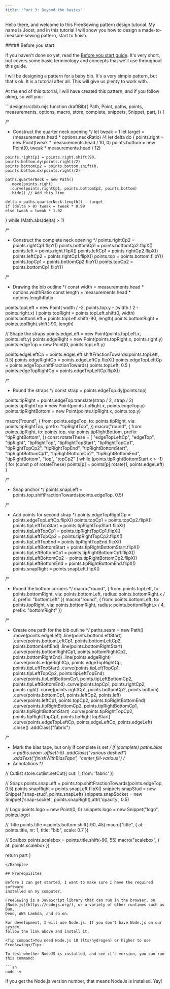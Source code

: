```yaml
---
title: "Part 3: Beyond the basics"
---
```


Hello there, and welcome to this FreeSewing pattern design tutorial.
My name is Joost, and in this tutorial I will show you
how to design a made-to-measure sewing pattern, start to finish.

<Tip>
##### Before you start

If you haven't done so yet, read the [Before you start
guide](/guides/prerequisites). It's very short, but covers some basic
terminology and concepts that we'll use throughout this guide.
</Tip>

I will be designing a pattern for a baby bib. It's a very simple pattern, but
that's ok. It is a tutorial after all. This will give us plenty to work with.

At the end of this tutorial, I will have created this pattern, and if you
follow along, so will you:


<Example tutorial="1" previewFirst="1" caption="Our end result">
```design/src/bib.mjs
function draftBib({
  Path,
  Point,
  paths,
  points,
  measurements,
  options,
  macro,
  store,
  complete,
  snippets,
  Snippet,
  part,
}) {

  /*
   * Construct the quarter neck opening
   */
  let tweak = 1
  let target = (measurements.head * options.neckRatio) /4
  let delta
  do {
    points.right = new Point(tweak * measurements.head / 10, 0)
    points.bottom = new Point(0, tweak * measurements.head / 12)

    points.rightCp1 = points.right.shift(90, points.bottom.dy(points.right)/2)
    points.bottomCp2 = points.bottom.shift(0, points.bottom.dx(points.right)/2)

    paths.quarterNeck = new Path()
      .move(points.right)
      .curve(points.rightCp1, points.bottomCp2, points.bottom)
      .hide() // Add this line

    delta = paths.quarterNeck.length() - target
    if (delta > 0) tweak = tweak * 0.99
    else tweak = tweak * 1.02
  } while (Math.abs(delta) > 1)

  /*
   * Construct the complete neck opening
   */
  points.rightCp2 = points.rightCp1.flipY()
  points.bottomCp1 = points.bottomCp2.flipX()
  points.left = points.right.flipX()
  points.leftCp1 = points.rightCp2.flipX()
  points.leftCp2 = points.rightCp1.flipX()
  points.top = points.bottom.flipY()
  points.topCp1 = points.bottomCp2.flipY()
  points.topCp2 = points.bottomCp1.flipY()

  /*
   * Drawing the bib outline
   */
  const width = measurements.head * options.widthRatio
  const length = measurements.head * options.lengthRatio

  points.topLeft = new Point(
    width / -2,
    points.top.y - (width / 2 - points.right.x)
  )
  points.topRight = points.topLeft.shift(0, width)
  points.bottomLeft = points.topLeft.shift(-90, length)
  points.bottomRight = points.topRight.shift(-90, length)

  // Shape the straps
  points.edgeLeft = new Point(points.topLeft.x, points.left.y)
  points.edgeRight = new Point(points.topRight.x, points.right.y)
  points.edgeTop = new Point(0, points.topLeft.y)

  points.edgeLeftCp = points.edgeLeft.shiftFractionTowards(points.topLeft, 0.5)
  points.edgeRightCp = points.edgeLeftCp.flipX()
  points.edgeTopLeftCp = points.edgeTop.shiftFractionTowards(
    points.topLeft,
    0.5
  )
  points.edgeTopRightCp = points.edgeTopLeftCp.flipX()

  /*
   * Round the straps
   */
  const strap = points.edgeTop.dy(points.top)

  points.tipRight = points.edgeTop.translate(strap / 2, strap / 2)
  points.tipRightTop = new Point(points.tipRight.x, points.edgeTop.y)
  points.tipRightBottom = new Point(points.tipRight.x, points.top.y)

  macro("round", {
    from: points.edgeTop,
    to: points.tipRight,
    via: points.tipRightTop,
    prefix: "tipRightTop",
  })
  macro("round", {
    from: points.tipRight,
    to: points.top,
    via: points.tipRightBottom,
    prefix: "tipRightBottom",
  })
  const rotateThese = [
    "edgeTopLeftCp",
    "edgeTop",
    "tipRight",
    "tipRightTop",
    "tipRightTopStart",
    "tipRightTopCp1",
    "tipRightTopCp2",
    "tipRightTopEnd",
    "tipRightBottomStart",
    "tipRightBottomCp1",
    "tipRightBottomCp2",
    "tipRightBottomEnd",
    "tipRightBottom",
    "top",
    "topCp2"
  ]
  while (points.tipRightBottomStart.x > -1) {
    for (const p of rotateThese) points[p] = points[p].rotate(1, points.edgeLeft)
  }

  /*
   * Snap anchor
   */
  points.snapLeft = points.top.shiftFractionTowards(points.edgeTop, 0.5)

  /*
   * Add points for second strap
   */
  points.edgeTopRightCp = points.edgeTopLeftCp.flipX()
  points.topCp1 = points.topCp2.flipX()
  points.tipLeftTopStart = points.tipRightTopStart.flipX()
  points.tipLeftTopCp1 = points.tipRightTopCp1.flipX()
  points.tipLeftTopCp2 = points.tipRightTopCp2.flipX()
  points.tipLeftTopEnd = points.tipRightTopEnd.flipX()
  points.tipLeftBottomStart = points.tipRightBottomStart.flipX()
  points.tipLeftBottomCp1 = points.tipRightBottomCp1.flipX()
  points.tipLeftBottomCp2 = points.tipRightBottomCp2.flipX()
  points.tipLeftBottomEnd = points.tipRightBottomEnd.flipX()
  points.snapRight = points.snapLeft.flipX()

  /*
   * Round the bottom corners
   */
  macro("round", {
    from: points.topLeft,
    to: points.bottomRight,
    via: points.bottomLeft,
    radius: points.bottomRight.x / 4,
    prefix: "bottomLeft"
  })
  macro("round", {
    from: points.bottomLeft,
    to: points.topRight,
    via: points.bottomRight,
    radius: points.bottomRight.x / 4,
    prefix: "bottomRight"
  })

  /*
   * Create one path for the bib outline
   */
  paths.seam = new Path()
    .move(points.edgeLeft)
    .line(points.bottomLeftStart)
    .curve(points.bottomLeftCp1, points.bottomLeftCp2, points.bottomLeftEnd)
    .line(points.bottomRightStart)
    .curve(points.bottomRightCp1, points.bottomRightCp2, points.bottomRightEnd)
    .line(points.edgeRight)
    .curve(points.edgeRightCp, points.edgeTopRightCp, points.tipLeftTopStart)
    .curve(points.tipLeftTopCp1, points.tipLeftTopCp2, points.tipLeftTopEnd)
    .curve(points.tipLeftBottomCp1, points.tipLeftBottomCp2, points.tipLeftBottomEnd)
    .curve(points.topCp1, points.rightCp2, points.right)
    .curve(points.rightCp1, points.bottomCp2, points.bottom)
    .curve(points.bottomCp1, points.leftCp2, points.left)
    .curve(points.leftCp1, points.topCp2, points.tipRightBottomEnd)
    .curve(points.tipRightBottomCp2, points.tipRightBottomCp1, points.tipRightBottomStart)
    .curve(points.tipRightTopCp2, points.tipRightTopCp1, points.tipRightTopStart)
    .curve(points.edgeTopLeftCp, points.edgeLeftCp, points.edgeLeft)
    .close()
    .addClass("fabric")

  /*
   * Mark the bias tape, but only if complete is set
   */
  if (complete) paths.bias = paths.seam
    .offset(-5)
    .addClass("various dashed")
    .addText("finishWithBiasTape", "center fill-various")
  /*
   * Annotations
   */

  // Cutlist
  store.cutlist.setCut({ cut: 1, from: 'fabric' })
  
  // Snaps
  points.snapLeft = points.top.shiftFractionTowards(points.edgeTop, 0.5)
  points.snapRight = points.snapLeft.flipX()
  snippets.snapStud = new Snippet('snap-stud', points.snapLeft)
  snippets.snapSocket = new Snippet('snap-socket', points.snapRight).attr('opacity', 0.5)

  // Logo
  points.logo = new Point(0, 0)
  snippets.logo = new Snippet("logo", points.logo)

  // Title
  points.title = points.bottom.shift(-90, 45)
  macro("title", {
    at: points.title,
    nr: 1,
    title: "bib",
    scale: 0.7
  })

  // Scalbox
  points.scalebox = points.title.shift(-90, 55)
  macro("scalebox", { at: points.scalebox })

  return part
}
```
</Example>

## Prerequisites

Before I can get started, I want to make sure I have the required software
installed on my computer.

FreeSewing is a JavaScript library that can run in the browser, on
[Node.js](https://nodejs.org/), or a variety of other runtimes such as Bun, 
Deno, AWS Lambda, and so on.

For development, I will use Node.js. If you don't have Node.js on our system,
follow the link above and install it.

<Tip compact>You need Node.js 18 (lts/hydrogen) or higher to use FreeSewing</Tip>

To test whether NodeJS is installed, and see it's version, you can run this command:

```sh
node -v
```

If you get the Node.js version number, that means NodeJs is installed. Yay!
